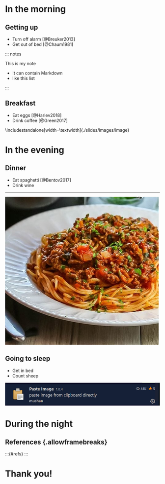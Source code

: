 # In the morning

## Getting up

- Turn off alarm [@Breuker2013]
- Get out of bed [@Chaum1981]

::: notes

This is my note

- It can contain Markdown
- like this list

:::

## Breakfast

- Eat eggs [@Harlev2018]
- Drink coffee [@Green2017]

\includestandalone[width=\textwidth]{./slides/images/image}

# In the evening

## Dinner

- Eat spaghetti [@Bentov2017]
- Drink wine

------------------

![picture of spaghetti](./slides/images/spaghetti.jpg)

## Going to sleep

- Get in bed
- Count sheep

![pasteImage extension](slides/images/pasteimage.png)

# During the night

## References {.allowframebreaks}

:::{#refs}
:::

# Thank you!
